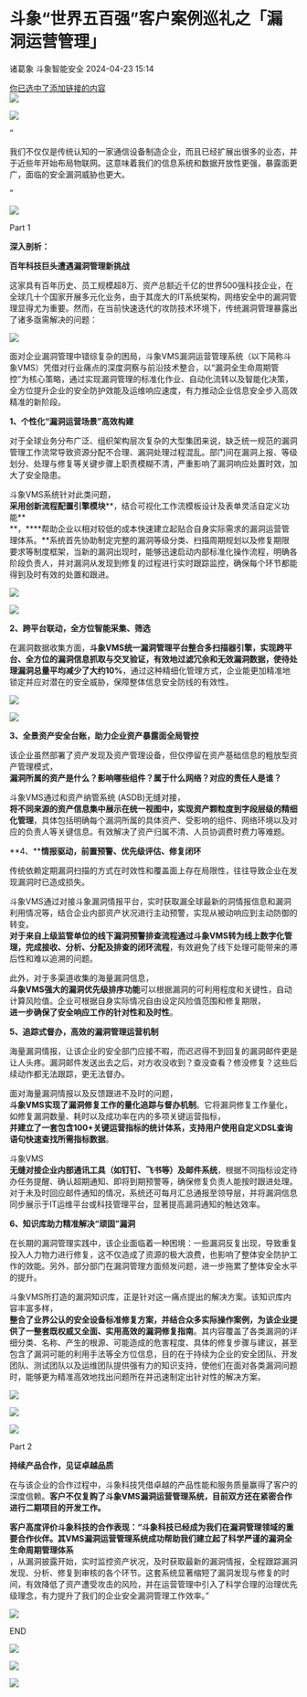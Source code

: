 #  斗象“世界五百强”客户案例巡礼之「漏洞运营管理」   
诸葛象  斗象智能安全   2024-04-23 15:14  
  
[你已选中了添加链接的内容](http://mp.weixin.qq.com/s?__biz=MzU0MDI1MjUxMg==&mid=2247504733&idx=1&sn=8acd873f0ae7bbd4013268542fc3a70e&chksm=fb3e9352cc491a44ae53debdce97325d5e79b482ca402f9ddc708804523e0591f92a47f664e8&scene=21#wechat_redirect)  
![](https://mmbiz.qpic.cn/sz_mmbiz_gif/hrWzJ3hmo1aE3XoibfcUqQfBXXpo1ZdnmfAoibjETLaHN3Gl3du9VDnkf882LBlIMzqcjtyX97LovBtA0QcUn26g/640?wx_fmt=gif&from=appmsg "")  
  
  
![](https://mmbiz.qpic.cn/sz_mmbiz_png/hrWzJ3hmo1aE3XoibfcUqQfBXXpo1ZdnmbeFFXl6Z8YIibhDBy1l13QPibqVpQJx9CZGeViadoAPNWhWCl9U1F02iag/640?wx_fmt=png&from=appmsg "")  
  
“  
  
  
我们不仅仅是传统认知的一家通信设备制造企业，而且已经扩展出很多的业态，并于近些年开始布局物联网。这意味着我们的信息系统和数据开放性更强，暴露面更广，面临的安全漏洞威胁也更大。  
  
  
“  
  
![](https://mmbiz.qpic.cn/sz_mmbiz_png/hrWzJ3hmo1aE3XoibfcUqQfBXXpo1ZdnmeAqap1SxaCAOiaMucREON5KoicFbERO3a5cVILYZYHp936iadwGiaLSxPg/640?wx_fmt=png&from=appmsg "")  
  
Part 1  
  
**深入剖析：**  
  
**百年科技巨头遭遇漏洞管理新挑战**  
  
  
这家具有百年历史、员工规模超8万、资产总额近千亿的世界500强科技企业，在全球几十个国家开展多元化业务，由于其庞大的IT系统架构，网络安全中的漏洞管理显得尤为重要。然而，在当前快速迭代的攻防技术环境下，传统漏洞管理暴露出了诸多亟需解决的问题：　  
  
![](https://mmbiz.qpic.cn/sz_mmbiz_png/hrWzJ3hmo1aE3XoibfcUqQfBXXpo1Zdnm8Hu6jfgdaxcLqPSMzlQqvP0hPeC6hHy11Nj3y09Riav6yaEibCMzibyrg/640?wx_fmt=png&from=appmsg "")  
  
面对企业漏洞管理中错综复杂的困局，斗象VMS漏洞运营管理系统（以下简称斗象VMS）凭借对行业痛点的深度洞察与前沿技术整合，以“漏洞全生命周期管控”为核心策略，通过实现漏洞管理的标准化作业、自动化流转以及智能化决策，全方位提升企业的安全防护效能及运维响应速度，有力推动企业信息安全步入高效精准的新阶段。  
  
**1、个性化“漏洞运营场景”高效构建**  
  
对于全球业务分布广泛、组织架构层次复杂的大型集团来说，缺乏统一规范的漏洞管理工作流常导致资源分配不合理、漏洞处理过程混乱。部门间在漏洞上报、等级划分、处理与修复等关键步骤上职责模糊不清，严重影响了漏洞响应处置时效，加大了安全隐患。  
  
斗象VMS系统针对此类问题，  
**采用创新流程配置引擎模块****，结合可视化工作流模板设计及表单灵活自定义功能**  
**，****帮助企业以相对较低的成本快速建立起贴合自身实际需求的漏洞运营管理体系。**系统首先协助制定完整的漏洞等级分类、扫描周期规划以及修复期限要求等制度框架，当新的漏洞出现时，能够迅速启动内部标准化操作流程，明确各阶段负责人，并对漏洞从发现到修复的过程进行实时跟踪监控，确保每个环节都能得到及时有效的处置和跟进。  
  
![](https://mmbiz.qpic.cn/sz_mmbiz_png/hrWzJ3hmo1aE3XoibfcUqQfBXXpo1ZdnmgRibePQLTE5mqUErEVVfsJgvXzcLkC4Cfrf6rL2gfvWEkJZjjL0iahibA/640?wx_fmt=png&from=appmsg "")  
  
  
![](https://mmbiz.qpic.cn/sz_mmbiz_png/hrWzJ3hmo1aE3XoibfcUqQfBXXpo1ZdnmRkSRb2KvPyRh93lGmc0tkUe1uvbsWW2G4ZvuLHCMiaOCmpawa4Ao6Hw/640?wx_fmt=png&from=appmsg "")  
  
**2、跨平台联动，全方位智能采集、筛选**  
  
在漏洞数据收集方面，**斗象VMS统一漏洞管理平台整合多扫描器引擎，实现跨平台、全方位的漏洞信息抓取与交叉验证，有效地过滤冗余和无效漏洞数据，使待处理漏洞总量平均减少了大约10%**，通过这种精细化管理方式，企业能更加精准地锁定并应对潜在的安全威胁，保障整体信息安全防线的有效性。  
  
![](https://mmbiz.qpic.cn/sz_mmbiz_png/hrWzJ3hmo1aE3XoibfcUqQfBXXpo1ZdnmEoFFqp1QEPkIWOfht7jMpMDgNu735BDemD4Yic8FyM1YCjQV82bMibWA/640?wx_fmt=png&from=appmsg "")  
  
  
![](https://mmbiz.qpic.cn/sz_mmbiz_png/hrWzJ3hmo1aE3XoibfcUqQfBXXpo1ZdnmGDmgMFgfJ1WIXCr3gjtiaz69sh95te2qRPKu2SrfZia9eQSESujXvkWg/640?wx_fmt=png&from=appmsg "")  
  
**3、全景资产安全台账，助力企业资产暴露面全局管控**  
  
该企业虽然部署了资产发现及资产管理设备，但仅停留在资产基础信息的粗放型资产管理模式，  
**漏洞所属的资产是什么？影响哪些组件？属于什么网络？对应的责任人是谁？**  
  
斗象VMS通过和资产纳管系统 (ASDB)无缝对接，  
**将不同来源的资产信息集中展示在统一视图中，实现资产颗粒度到字段层级的精细化管理**，具体包括明确每个漏洞所属的具体资产、受影响的组件、网络环境以及对应的负责人等关键信息。有效解决了资产归属不清、人员协调费时费力等难题。  
  
  
**4、****情报驱动，前置预警、优先级评估、修复闭环**  
  
传统依赖定期漏洞扫描的方式在时效性和覆盖面上存在局限性，往往导致企业在发现漏洞时已造成损失。  
  
斗象VMS通过对接斗象漏洞情报平台，实时获取漏全球最新的洞情报信息和漏洞利用情况等，结合企业内部资产状况进行主动预警，实现从被动响应到主动防御的转变。  
**对于来自上级监管单位的线下漏洞预警排查流程通过斗象VMS转为线上数字化管理，完成接收、分析、分配及排查的闭环流程**，有效避免了线下处理可能带来的滞后性和难以追溯的问题。  
  
  
此外，对于多渠道收集的海量漏洞信息，  
**斗象VMS强大的漏洞优先级排序功能**可以根据漏洞的可利用程度和关键性，自动计算风险值。企业可根据自身实际情况自由设定风险值范围和修复期限，  
**进一步确保了安全响应工作的针对性和及时性**。  
  
**5、追踪式督办，高效的漏洞管理运营机制**  
  
海量漏洞情报，让该企业的安全部门应接不暇，而迟迟得不到回复的漏洞邮件更是让人头疼。漏洞邮件发送出去之后，对方收没收到？查没查看？修没修复？这些后续动作都无法跟踪，更无法督办。   
  
面对海量漏洞情报以及反馈跟进不及时的问题，  
**斗象VMS实现了漏洞修复工作的量化追踪与督办机制**。它将漏洞修复工作量化，如修复漏洞数量、耗时以及成功率在内的多项关键运营指标，  
**并建立了一套包含100+关键运营指标的统计体系，支持用户使用自定义DSL查询语句快速查找所需指标数据**。  
  
斗象VMS  
**无缝对接企业内部通讯工具（如钉钉、飞书等）及邮件系统**，根据不同指标设定待办任务提醒、确认超期通知、即将到期预警等，确保修复负责人能按时跟进处理。对于未及时回应邮件通知的情况，系统还可每月汇总通报至领导层，并将漏洞信息同步展示于IT运维平台或科技管理平台，显著提高漏洞通知的触达效率。  
  
  
**6、知识库助力精准解决“顽固”漏洞**  
  
在长期的漏洞管理实践中，该企业面临着一种困境：一些漏洞反复出现，导致重复投入人力物力进行修复，这不仅造成了资源的极大浪费，也影响了整体安全防护工作的效能。另外，部分部门在漏洞管理方面频发问题，进一步拖累了整体安全水平的提升。  
  
斗象VMS所打造的漏洞知识库，正是针对这一痛点提出的解决方案。该知识库内容丰富多样，  
**整合了业界公认的安全设备标准修复方案，并结合众多实际操作案例，为该企业提供了一整套既权威又全面、实用高效的漏洞修复指南**。其内容覆盖了各类漏洞的详细分类、名称、产生的根源、可能造成的危害程度、具体的修复步骤与建议，甚至包含了漏洞可能的利用手法等全方位信息，目的在于持续为企业的安全团队、开发团队、测试团队以及运维团队提供强有力的知识支持，使他们在面对各类漏洞问题时，能够更为精准高效地找出问题所在并迅速制定出针对性的解决方案。  
  
![](https://mmbiz.qpic.cn/sz_mmbiz_png/hrWzJ3hmo1aE3XoibfcUqQfBXXpo1ZdnmJMUib7jeA3GZhUQVJwl1yocrPppuDpCX5snXMkLKicrhn2icVfwp3F5Xg/640?wx_fmt=png&from=appmsg "")  
  
![](https://mmbiz.qpic.cn/sz_mmbiz_png/hrWzJ3hmo1aE3XoibfcUqQfBXXpo1ZdnmRkSRb2KvPyRh93lGmc0tkUe1uvbsWW2G4ZvuLHCMiaOCmpawa4Ao6Hw/640?wx_fmt=png&from=appmsg "")  
  
  
  
![](https://mmbiz.qpic.cn/sz_mmbiz_png/hrWzJ3hmo1aE3XoibfcUqQfBXXpo1ZdnmeAqap1SxaCAOiaMucREON5KoicFbERO3a5cVILYZYHp936iadwGiaLSxPg/640?wx_fmt=png&from=appmsg "")  
  
Part 2  
  
**持续产品合作，见证卓越品质**  
  
  
在与该企业的合作过程中，斗象科技凭借卓越的产品性能和服务质量赢得了客户的深度信赖。**客户不仅复购了斗象VMS漏洞运营管理系统，目前双方还在紧密合作进行二期项目的开发工作。**  
  
**客户高度评价斗象科技的合作表现：“斗象科技已经成为我们在漏洞管理领域的重要合作伙伴。其VMS漏洞运营管理系统成功帮助我们建立起了科学严谨的漏洞全生命周期管理体系**  
，从漏洞披露开始，实时监控资产状况，及时获取最新的漏洞情报，全程跟踪漏洞发现、分析、修复到审核的各个环节。这套系统显著缩短了漏洞发现与修复的时间，有效降低了资产遭受攻击的风险，并在运营管理中引入了科学合理的治理优先级理念，有力提升了我们的企业安全漏洞管理工作效率。”  
  
![](https://mmbiz.qpic.cn/sz_mmbiz_png/hrWzJ3hmo1aE3XoibfcUqQfBXXpo1Zdnml0Nnpa8mWRCELfRRDtlyF5bFEhsty1cUU9jA46GzgPib63S23aEBobA/640?wx_fmt=png&from=appmsg "")  
  
END  
  
  
![](https://mmbiz.qpic.cn/sz_mmbiz_png/hrWzJ3hmo1aE3XoibfcUqQfBXXpo1Zdnml0Nnpa8mWRCELfRRDtlyF5bFEhsty1cUU9jA46GzgPib63S23aEBobA/640?wx_fmt=png&from=appmsg "")  
  
  
![](https://mmbiz.qpic.cn/sz_mmbiz_gif/hrWzJ3hmo1aE3XoibfcUqQfBXXpo1ZdnmqAw5mZLUHPDMYv6n6CbSahDMVD1M885mWxXJq9UmqRYhKE7YAIXsqw/640?wx_fmt=gif&from=appmsg "")  
  
[](http://mp.weixin.qq.com/s?__biz=MzU0MDI1MjUxMg==&mid=2247519678&idx=1&sn=5a4c521f6be4026cb6c3318972ee4cb3&chksm=fb3ecdb1cc4944a7b1ef971de34f7de661737d51ea7a5091c719b6e62ecd8cbbc4c69dd57429&scene=21#wechat_redirect)  
  
[](http://mp.weixin.qq.com/s?__biz=MzU0MDI1MjUxMg==&mid=2247504733&idx=1&sn=8acd873f0ae7bbd4013268542fc3a70e&chksm=fb3e9352cc491a44ae53debdce97325d5e79b482ca402f9ddc708804523e0591f92a47f664e8&scene=21#wechat_redirect)  
  
[](http://mp.weixin.qq.com/s?__biz=MzU0MDI1MjUxMg==&mid=2247519226&idx=1&sn=bfa00e849111614f8c6c67bbe50f7e83&chksm=fb3ecbf5cc4942e3d7d18716ad4e36d8671d3fdfc301f32965b2173314d3047ef49ac0ba1010&scene=21#wechat_redirect)  
  
  
![](https://mmbiz.qpic.cn/sz_mmbiz_gif/hrWzJ3hmo1aE3XoibfcUqQfBXXpo1Zdnmj7oMNT2Ow80qnGv6dDzg9SmzejjgxZEurRIVnbDD5nicQIIVCJxDNGg/640?wx_fmt=gif&from=appmsg "")  
  
  

